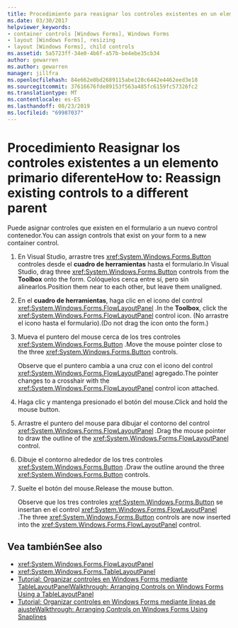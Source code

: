 ```yaml
---
title: Procedimiento para reasignar los controles existentes en un elemento primario diferente
ms.date: 03/30/2017
helpviewer_keywords:
- container controls [Windows Forms], Windows Forms
- layout [Windows Forms], resizing
- layout [Windows Forms], child controls
ms.assetid: 5a5723ff-34e0-4b6f-a57b-be4ebe35cb34
author: gewarren
ms.author: gewarren
manager: jillfra
ms.openlocfilehash: 84e662e0bd2689115abe128c6442e4462eed3e18
ms.sourcegitcommit: 37616676fde89153f563a485fc6159fc57326fc2
ms.translationtype: MT
ms.contentlocale: es-ES
ms.lasthandoff: 08/23/2019
ms.locfileid: "69987037"
---
```

# <a name="how-to-reassign-existing-controls-to-a-different-parent"></a><span data-ttu-id="cf695-102">Procedimiento Reasignar los controles existentes a un elemento primario diferente</span><span class="sxs-lookup"><span data-stu-id="cf695-102">How to: Reassign existing controls to a different parent</span></span>

<span data-ttu-id="cf695-103">Puede asignar controles que existen en el formulario a un nuevo control contenedor.</span><span class="sxs-lookup"><span data-stu-id="cf695-103">You can assign controls that exist on your form to a new container control.</span></span>

1. <span data-ttu-id="cf695-104">En Visual Studio, arrastre tres <xref:System.Windows.Forms.Button> controles desde el **cuadro de herramientas** hasta el formulario.</span><span class="sxs-lookup"><span data-stu-id="cf695-104">In Visual Studio, drag three <xref:System.Windows.Forms.Button> controls from the **Toolbox** onto the form.</span></span> <span data-ttu-id="cf695-105">Colóquelos cerca entre sí, pero sin alinearlos.</span><span class="sxs-lookup"><span data-stu-id="cf695-105">Position them near to each other, but leave them unaligned.</span></span>

2. <span data-ttu-id="cf695-106">En el **cuadro de herramientas**, haga clic en el icono del control <xref:System.Windows.Forms.FlowLayoutPanel> .</span><span class="sxs-lookup"><span data-stu-id="cf695-106">In the **Toolbox**, click the <xref:System.Windows.Forms.FlowLayoutPanel> control icon.</span></span> <span data-ttu-id="cf695-107">(No arrastre el icono hasta el formulario).</span><span class="sxs-lookup"><span data-stu-id="cf695-107">(Do not drag the icon onto the form.)</span></span>

3. <span data-ttu-id="cf695-108">Mueva el puntero del mouse cerca de los tres controles <xref:System.Windows.Forms.Button> .</span><span class="sxs-lookup"><span data-stu-id="cf695-108">Move the mouse pointer close to the three <xref:System.Windows.Forms.Button> controls.</span></span>

   <span data-ttu-id="cf695-109">Observe que el puntero cambia a una cruz con el icono del control <xref:System.Windows.Forms.FlowLayoutPanel> agregado.</span><span class="sxs-lookup"><span data-stu-id="cf695-109">The pointer changes to a crosshair with the <xref:System.Windows.Forms.FlowLayoutPanel> control icon attached.</span></span>

4. <span data-ttu-id="cf695-110">Haga clic y mantenga presionado el botón del mouse.</span><span class="sxs-lookup"><span data-stu-id="cf695-110">Click and hold the mouse button.</span></span>

5. <span data-ttu-id="cf695-111">Arrastre el puntero del mouse para dibujar el contorno del control <xref:System.Windows.Forms.FlowLayoutPanel> .</span><span class="sxs-lookup"><span data-stu-id="cf695-111">Drag the mouse pointer to draw the outline of the <xref:System.Windows.Forms.FlowLayoutPanel> control.</span></span>

6. <span data-ttu-id="cf695-112">Dibuje el contorno alrededor de los tres controles <xref:System.Windows.Forms.Button> .</span><span class="sxs-lookup"><span data-stu-id="cf695-112">Draw the outline around the three <xref:System.Windows.Forms.Button> controls.</span></span>

7. <span data-ttu-id="cf695-113">Suelte el botón del mouse.</span><span class="sxs-lookup"><span data-stu-id="cf695-113">Release the mouse button.</span></span>

   <span data-ttu-id="cf695-114">Observe que los tres controles <xref:System.Windows.Forms.Button> se insertan en el control <xref:System.Windows.Forms.FlowLayoutPanel> .</span><span class="sxs-lookup"><span data-stu-id="cf695-114">The three <xref:System.Windows.Forms.Button> controls are now inserted into the <xref:System.Windows.Forms.FlowLayoutPanel> control.</span></span>

## <a name="see-also"></a><span data-ttu-id="cf695-115">Vea también</span><span class="sxs-lookup"><span data-stu-id="cf695-115">See also</span></span>

- <xref:System.Windows.Forms.FlowLayoutPanel>
- <xref:System.Windows.Forms.TableLayoutPanel>
- [<span data-ttu-id="cf695-116">Tutorial: Organizar controles en Windows Forms mediante TableLayoutPanel</span><span class="sxs-lookup"><span data-stu-id="cf695-116">Walkthrough: Arranging Controls on Windows Forms Using a TableLayoutPanel</span></span>](walkthrough-arranging-controls-on-windows-forms-using-a-tablelayoutpanel.md)
- [<span data-ttu-id="cf695-117">Tutorial: Organizar controles en Windows Forms mediante líneas de ajuste</span><span class="sxs-lookup"><span data-stu-id="cf695-117">Walkthrough: Arranging Controls on Windows Forms Using Snaplines</span></span>](walkthrough-arranging-controls-on-windows-forms-using-snaplines.md)
